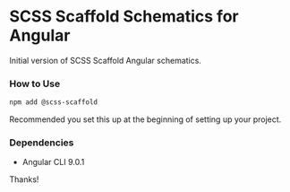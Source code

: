 # SCSS Scaffold Schematics for Angular

Initial version of SCSS Scaffold Angular schematics.


### How to Use

```bash
npm add @scss-scaffold
```

Recommended you set this up at the beginning of setting up your project.

### Dependencies

- Angular CLI 9.0.1

Thanks!
 